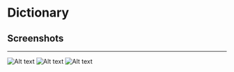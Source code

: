 # Dictionary

## Screenshots
---
![Alt text](https://i.ibb.co/yXQnMj1/Screenshot-2022-01-23-030931.png)
![Alt text](https://i.ibb.co/PYDbqBY/Screenshot-2022-01-23-031241.png)
![Alt text](https://i.ibb.co/K900fmN/Screenshot-2022-01-23-031310.png)
